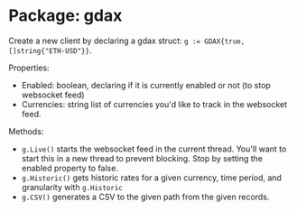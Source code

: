 # Package: gdax

Create a new client by declaring a gdax struct: `g := GDAX{true, []string{"ETH-USD"}}`.

Properties:
- Enabled: boolean, declaring if it is currently enabled or not (to stop websocket feed)
- Currencies: string list of currencies you'd like to track in the websocket feed.

Methods:
- `g.Live()` starts the websocket feed in the current thread. You'll want to start this in a new thread to prevent blocking. Stop by setting the enabled property to false.
- `g.Historic()` gets historic rates for a given currency, time period, and granularity with `g.Historic`
- `g.CSV()` generates a CSV to the given path from the given records.